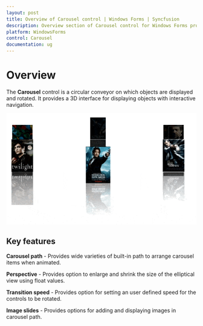 ```yaml
---
layout: post
title: Overview of Carousel control | Windows Forms | Syncfusion
description: Overview section of Carousel control for Windows Forms provides details about its essential features
platform: WindowsForms
control: Carousel
documentation: ug
---
```


# Overview

The **Carousel** control is a circular conveyor on which objects are displayed and rotated. It provides a 3D interface for displaying objects with interactive navigation.

![Overview of Carousel](Getting-Started_images/Carousel_overview.gif)

## Key features

**Carousel path** - Provides wide varieties of built-in path to arrange carousel items when animated.

**Perspective** - Provides option to enlarge and shrink the size of the elliptical view using float values.

**Transition speed** - Provides option for setting an user defined speed for the controls to be rotated.

**Image slides** - Provides options for adding and displaying images in carousel path.
